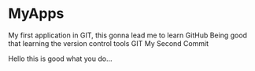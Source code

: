 # MyApps
My first application in GIT, this gonna lead me to learn GitHub
Being good that learning the version control tools GIT
My Second Commit

Hello this is good what you do...